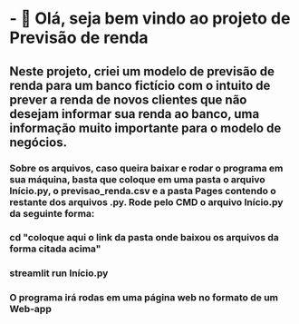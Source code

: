 # - 👋 Olá, seja bem vindo ao projeto de Previsão de renda
## Neste projeto, criei um modelo de previsão de renda para um banco fictício com o intuito de prever a renda de novos clientes que não desejam informar sua renda ao banco, uma informação muito importante para o modelo de negócios.
### Sobre os arquivos, caso queira baixar e rodar o programa em sua máquina, basta que coloque em uma pasta o arquivo Início.py, o previsao_renda.csv e a pasta **Pages** contendo o restante dos arquivos .py. Rode pelo CMD o arquivo Início.py da seguinte forma:
### cd "coloque aqui o link da pasta onde baixou os arquivos da forma citada acima"
### streamlit run Início.py
### O programa irá rodas em uma página web no formato de um Web-app
